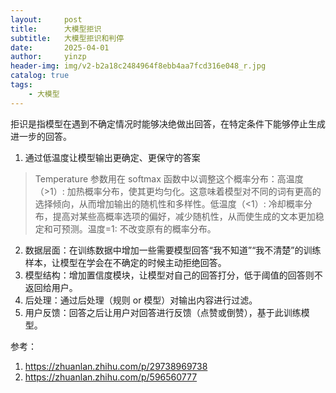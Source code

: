 ```yaml
---
layout:     post
title:      大模型拒识
subtitle:   大模型拒识和判停
date:       2025-04-01
author:     yinzp
header-img: img/v2-b2a18c2484964f8ebb4aa7fcd316e048_r.jpg
catalog: true
tags:
    - 大模型
---
```

拒识是指模型在遇到不确定情况时能够决绝做出回答，在特定条件下能够停止生成进一步的回答。
1. 通过低温度让模型输出更确定、更保守的答案
> Temperature 参数用在 softmax 函数中以调整这个概率分布：高温度（>1）: 加热概率分布，使其更均匀化。这意味着模型对不同的词有更高的选择倾向，从而增加输出的随机性和多样性。低温度（<1）: 冷却概率分布，提高对某些高概率选项的偏好，减少随机性，从而使生成的文本更加稳定和可预测。温度=1: 不改变原有的概率分布。

2. 数据层面：在训练数据中增加一些需要模型回答“我不知道”“我不清楚”的训练样本，让模型在学会在不确定的时候主动拒绝回答。
3. 模型结构：增加置信度模块，让模型对自己的回答打分，低于阈值的回答则不返回给用户。
4. 后处理：通过后处理（规则 or 模型）对输出内容进行过滤。
5. 用户反馈：回答之后让用户对回答进行反馈（点赞或倒赞），基于此训练模型。

参考：

1. https://zhuanlan.zhihu.com/p/29738969738
2. https://zhuanlan.zhihu.com/p/596560777
